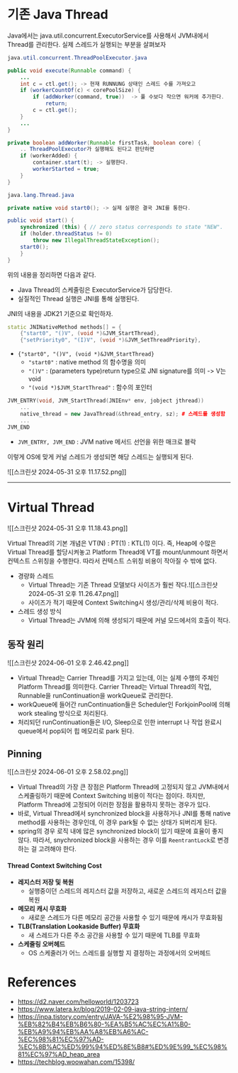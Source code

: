 # 기존 Java Thread

Java에서는 java.util.concurrent.ExecutorService를 사용해서 JVM내에서 Thread를 관리한다. 실제 스레드가 실행되는 부분을 살펴보자

```java
java.util.concurrent.ThreadPoolExecutor.java 

public void execute(Runnable command) { 
	... 
	int c = ctl.get(); -> 현재 RUNNUNG 상태인 스레드 수를 가져오고 
	if (workerCountOf(c) < corePoolSize) { 
		if (addWorker(command, true))  -> 풀 수보다 작으면 워커에 추가한다. 
			return; 
		c = ctl.get(); 
	} 
	... 
} 

private boolean addWorker(Runnable firstTask, boolean core) { 
	.. ThreadPoolExecutor가 실행해도 된다고 판단하면 
	if (workerAdded) { 
		container.start(t); -> 실행한다. 
		workerStarted = true; 
	} 
}
```

```java
java.lang.Thread.java 

private native void start0(); -> 실제 실행은 결국 JNI를 통한다. 

public void start() { 
	synchronized (this) { // zero status corresponds to state "NEW". 
	if (holder.threadStatus != 0) 
		throw new IllegalThreadStateException(); 
	start0(); 
	} 
}
```

위의 내용을 정리하면 다음과 같다.

- Java Thread의 스케줄링은 ExecutorService가 담당한다.
- 실질적인 Thread 실행은 JNI를 통해 실행된다.

JNI의 내용을 JDK21 기준으로 확인하자.

```cpp
static JNINativeMethod methods[] = { 
	{"start0", "()V", (void *)&JVM_StartThread}, 
	{"setPriority0", "(I)V", (void *)&JVM_SetThreadPriority},
```
- `{"start0", "()V", (void *)&JVM_StartThread}` 
	- `"start0"` : native method 의 함수명을 의미
	- `"()V"` : (parameters type)return type으로 JNI signature를 의미 -> V는 void
	- `"(void *)$JVM_StartThread"` : 함수의 포인터

```cpp
JVM_ENTRY(void, JVM_StartThread(JNIEnv* env, jobject jthread)) 
	... 
	native_thread = new JavaThread(&thread_entry, sz); # 스레드를 생성함
	... 
JVM_END
```
- `JVM_ENTRY, JVM_END` : JVM native 메서드 선언을 위한 매크로 블락

이렇게 OS에 맞게 커널 스레드가 생성되면 해당 스레드는 실행되게 된다.

![[스크린샷 2024-05-31 오후 11.17.52.png]]

---
#  Virtual Thread

![[스크린샷 2024-05-31 오후 11.18.43.png]]

Virtual Thread의 기본 개념은 VT(N) : PT(1) : KTL(1) 이다. 즉, Heap에 수많은 Virtual Thread를 할당시켜놓고 Platform Thread에 VT를 mount/unmount 하면서 컨텍스트 스위칭을 수행한다. 따라서 컨텍스트 스위칭 비용이 작아질 수 밖에 없다.

- 경량화 스레드
	- Virtual Thread는 기존 Thread 모델보다 사이즈가 훨씬 작다.![[스크린샷 2024-05-31 오후 11.26.47.png]]
	- 사이즈가 적기 때문에 Context Switching시 생성/관리/삭제 비용이 적다.
- 스레드 생성 방식 
	- Virtual Thread는 JVM에 의해 생성되기 때문에 커널 모드에서의 호출이 적다.

## 동작 원리
![[스크린샷 2024-06-01 오후 2.46.42.png]]

- Virtual Thread는 Carrier Thread를 가지고 있는데, 이는 실제 수행의 주체인 Platform Thread를 의미한다. Carrier Thread는 Virtual Thread의 작업, Runnable을  runContinuation을 workQueue로 관리한다.
- workQueue에 들어간 runContinuation들은 Scheduler인 ForkjoinPool에 의해 work stealing 방식으로 처리된다.
- 처리되던 runContinuation들은 I/O, Sleep으로 인한 interrupt 나 작업 완료시 queue에서 pop되어 힙 메모리로 park 된다.

## Pinning

![[스크린샷 2024-06-01 오후 2.58.02.png]]

- Virtual Thread의 가장 큰 장점은 Platform Thread에 고정되지 않고 JVM내에서 스케줄링하기 때문에 Context Switching 비용이 적다는 점이다. 하지만, Platform Thread에 고정되어 이러한 장점을 활용하지 못하는 경우가 있다.
- 바로, Virtual Thread에서 synchronized block을 사용하거나 JNI를 통해 native method를 사용하는 경우인데, 이 경우 park될 수 없는 상태가 되버리게 된다. 
- spring의 경우 로직 내에 많은 synchronized block이 있기 때문에 효율이 좋지 않다. 따라서, snychronized block을 사용하는 경우 이를 `ReentrantLock`로 변경하는 걸 고려해야 한다.

#### Thread Context Switching Cost

- **레지스터 저장 및 복원**
	- 실행중이던 스레드의 레지스터 값을 저장하고, 새로운 스레드의 레지스터 값을 복원
- **메모리 캐시 무효화**
	- 새로운 스레드가 다른 메모리 공간을 사용할 수 있기 때문에 캐시가 무효화됨
- **TLB(Translation Lookaside Buffer) 무효화**
	- 새 스레드가 다른 주소 공간을 사용할 수 있기 때문에 TLB를 무효화
- **스케줄링 오버헤드**
	- OS 스케줄러가 어느 스레드를 실행할 지 결정하는 과정에서의 오버헤드

# References
- https://d2.naver.com/helloworld/1203723
- https://www.latera.kr/blog/2019-02-09-java-string-intern/
- https://inpa.tistory.com/entry/JAVA-%E2%98%95-JVM-%EB%82%B4%EB%B6%80-%EA%B5%AC%EC%A1%B0-%EB%A9%94%EB%AA%A8%EB%A6%AC-%EC%98%81%EC%97%AD-%EC%8B%AC%ED%99%94%ED%8E%B8#%ED%9E%99_%EC%98%81%EC%97%AD_heap_area
- https://techblog.woowahan.com/15398/